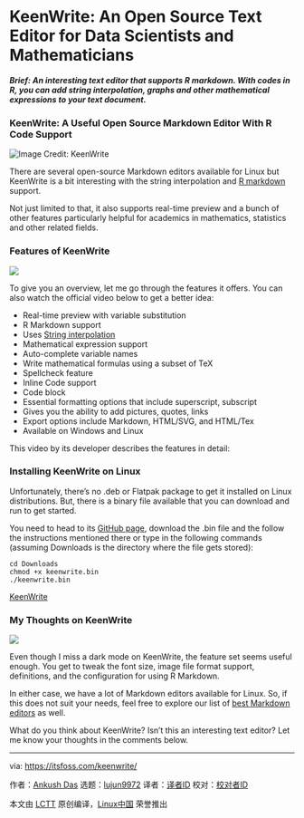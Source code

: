 [#]: collector: (lujun9972)
[#]: translator: ( )
[#]: reviewer: ( )
[#]: publisher: ( )
[#]: url: ( )
[#]: subject: (KeenWrite: An Open Source Text Editor for Data Scientists and Mathematicians)
[#]: via: (https://itsfoss.com/keenwrite/)
[#]: author: (Ankush Das https://itsfoss.com/author/ankush/)

KeenWrite: An Open Source Text Editor for Data Scientists and Mathematicians
======

_**Brief: An interesting text editor that supports R markdown. With codes in R, you can add string interpolation, graphs and other mathematical expressions to your text document.**_

### KeenWrite: A Useful Open Source Markdown Editor With R Code Support

![Image Credit: KeenWrite][1]

There are several open-source Markdown editors available for Linux but KeenWrite is a bit interesting with the string interpolation and [R markdown][2] support.

Not just limited to that, it also supports real-time preview and a bunch of other features particularly helpful for academics in mathematics, statistics and other related fields.

### Features of KeenWrite

![][3]

To give you an overview, let me go through the features it offers. You can also watch the official video below to get a better idea:

  * Real-time preview with variable substitution
  * R Markdown support
  * Uses [String interpolation][4]
  * Mathematical expression support
  * Auto-complete variable names
  * Write mathematical formulas using a subset of TeX
  * Spellcheck feature
  * Inline Code support
  * Code block
  * Essential formatting options that include superscript, subscript
  * Gives you the ability to add pictures, quotes, links
  * Export options include Markdown, HTML/SVG, and HTML/Tex
  * Available on Windows and Linux



This video by its developer describes the features in detail:

### Installing KeenWrite on Linux

Unfortunately, there’s no .deb or Flatpak package to get it installed on Linux distributions. But, there is a binary file available that you can download and run to get started.

You need to head to its [GitHub page][5], download the .bin file and the follow the instructions mentioned there or type in the following commands (assuming Downloads is the directory where the file gets stored):

```
cd Downloads
chmod +x keenwrite.bin
./keenwrite.bin
```

[KeenWrite][5]

### My Thoughts on KeenWrite

![][6]

Even though I miss a dark mode on KeenWrite, the feature set seems useful enough. You get to tweak the font size, image file format support, definitions, and the configuration for using R Markdown.

In either case, we have a lot of Markdown editors available for Linux. So, if this does not suit your needs, feel free to explore our list of [best Markdown editors][7] as well.

What do you think about KeenWrite? Isn’t this an interesting text editor? Let me know your thoughts in the comments below.

--------------------------------------------------------------------------------

via: https://itsfoss.com/keenwrite/

作者：[Ankush Das][a]
选题：[lujun9972][b]
译者：[译者ID](https://github.com/译者ID)
校对：[校对者ID](https://github.com/校对者ID)

本文由 [LCTT](https://github.com/LCTT/TranslateProject) 原创编译，[Linux中国](https://linux.cn/) 荣誉推出

[a]: https://itsfoss.com/author/ankush/
[b]: https://github.com/lujun9972
[1]: https://i2.wp.com/itsfoss.com/wp-content/uploads/2020/10/keenwrite-equations-800x452.png?resize=800%2C452&ssl=1
[2]: https://rmarkdown.rstudio.com/articles_intro.html
[3]: https://i0.wp.com/itsfoss.com/wp-content/uploads/2020/09/keenwrite.png?resize=800%2C573&ssl=1
[4]: https://en.wikipedia.org/wiki/String_interpolation
[5]: https://github.com/DaveJarvis/keenwrite
[6]: https://i1.wp.com/itsfoss.com/wp-content/uploads/2020/09/keenwrite-preferences.jpg?resize=800%2C557&ssl=1
[7]: https://itsfoss.com/best-markdown-editors-linux/
